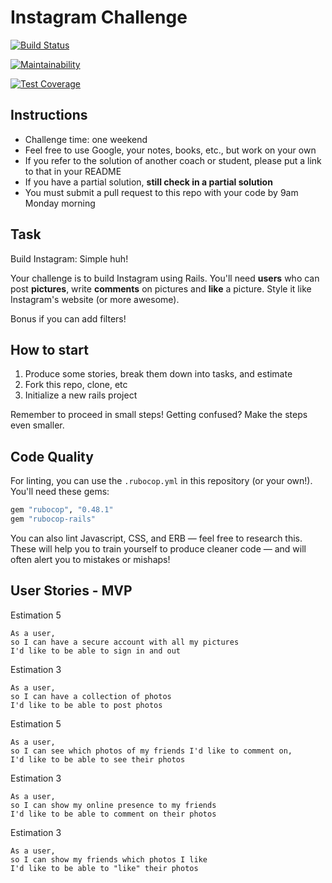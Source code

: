 Instagram Challenge
===================
[![Build Status](https://travis-ci.com/RubyKobayashi/instagram-challenge.svg?branch=master)](https://travis-ci.com/RubyKobayashi/instagram-challenge)

[![Maintainability](https://api.codeclimate.com/v1/badges/748e196a1978929a7f34/maintainability)](https://codeclimate.com/github/RubyKobayashi/instagram-challenge/maintainability)

[![Test Coverage](https://api.codeclimate.com/v1/badges/748e196a1978929a7f34/test_coverage)](https://codeclimate.com/github/RubyKobayashi/instagram-challenge/test_coverage)

## Instructions

* Challenge time: one weekend
* Feel free to use Google, your notes, books, etc., but work on your own
* If you refer to the solution of another coach or student, please put a link to that in your README
* If you have a partial solution, **still check in a partial solution**
* You must submit a pull request to this repo with your code by 9am Monday morning

## Task

Build Instagram: Simple huh!

Your challenge is to build Instagram using Rails. You'll need **users** who can post **pictures**, write **comments** on pictures and **like** a picture. Style it like Instagram's website (or more awesome).

Bonus if you can add filters!

## How to start

1. Produce some stories, break them down into tasks, and estimate
2. Fork this repo, clone, etc
3. Initialize a new rails project

Remember to proceed in small steps! Getting confused? Make the steps even smaller.

## Code Quality

For linting, you can use the `.rubocop.yml` in this repository (or your own!).
You'll need these gems:

```ruby
gem "rubocop", "0.48.1"
gem "rubocop-rails"
```

You can also lint Javascript, CSS, and ERB — feel free to research this. These
will help you to train yourself to produce cleaner code — and will often alert
you to mistakes or mishaps!

## User Stories - MVP

Estimation 5
```
As a user,
so I can have a secure account with all my pictures
I'd like to be able to sign in and out
```

Estimation 3
```
As a user,
so I can have a collection of photos
I'd like to be able to post photos
```

Estimation 5
```
As a user,
so I can see which photos of my friends I'd like to comment on,
I'd like to be able to see their photos
```

Estimation 3
```
As a user,
so I can show my online presence to my friends
I'd like to be able to comment on their photos
```

Estimation 3
```
As a user,
so I can show my friends which photos I like
I'd like to be able to "like" their photos
```

